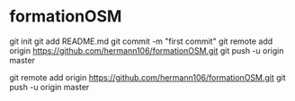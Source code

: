 # formationOSM
git init
git add README.md
git commit -m "first commit"
git remote add origin https://github.com/hermann106/formationOSM.git
git push -u origin master

git remote add origin https://github.com/hermann106/formationOSM.git
git push -u origin master
